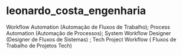 # leonardo_costa_engenharia
Workflow Automation (Automação de Fluxos de Trabalho); Process Automation (Automação de Processos); System Workflow Designer (Designer de Fluxos de Sistemas) ; Tech Project Workflow ( Fluxos de Trabalho de Projetos Tech)
